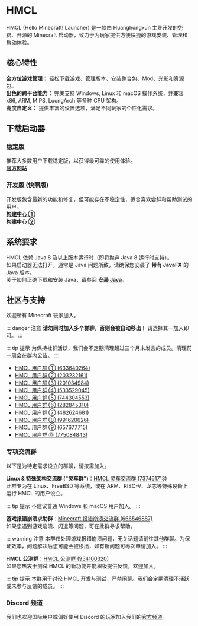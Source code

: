 # HMCL

HMCL (Hello Minecraft! Launcher) 是一款由 Huanghongxun 主导开发的免费、开源的 Minecraft 启动器，致力于为玩家提供方便快捷的游戏安装、管理和启动体验。

## 核心特性

**全方位游戏管理：** 轻松下载游戏、管理版本、安装整合包、Mod、光影和资源包。  
**出色的跨平台能力：** 完美支持 Windows, Linux 和 macOS 操作系统，并兼容 x86, ARM, MIPS, LoongArch 等多种 CPU 架构。  
**高度自定义：** 提供丰富的设置选项，满足不同玩家的个性化需求。

## 下载启动器

### 稳定版

推荐大多数用户下载稳定版，以获得最可靠的使用体验。  
[**官方网站**](https://hmcl.huangyuhui.net)

### 开发版 (快照版)

开发版包含最新的功能和修复，但可能存在不稳定性，适合喜欢尝鲜和帮助测试的用户。  
[**构建中心 ①**](https://hmcl-snapshot-update.netlify.app)  
[**构建中心 ②**](https://zkitefly.github.io/HMCL-Snapshot-Update/)

## 系统要求

HMCL 依赖 Java 8 及以上版本运行时（即将抛弃 Java 8 运行时支持）。  
如果启动器无法打开，通常是 Java 问题所致，请确保您安装了 **带有 JavaFX** 的 Java 版本。  
关于如何正确下载和安装 Java，请参阅 **[安装 Java](/docs/Tool/2.InstallJava.md)**。

## 社区与支持

欢迎所有 Minecraft 玩家加入。

::: danger 注意
**请勿同时加入多个群聊，否则会被自动移出！** 请选择其一加入即可。
:::

::: tip 提示
为保持社群活跃，我们会不定期清理超过三个月未发言的成员。清理前一周会在群内公告。
:::

- [HMCL 用户群 ① (633640264)](https://qm.qq.com/q/fvJueufsvC)
- [HMCL 用户群 ② (203232161)](https://qm.qq.com/q/N7hgdNYfy)
- [HMCL 用户群 ③ (201034984)](https://qm.qq.com/q/7sbMrFm9CE)
- [HMCL 用户群 ④ (533529045)](https://qm.qq.com/q/ACmZa98tGg)
- [HMCL 用户群 ⑤ (744304553)](https://qm.qq.com/q/MlVArSCMwM)
- [HMCL 用户群 ⑥ (282845310)](https://qm.qq.com/q/S782Skmu0U)
- [HMCL 用户群 ⑦ (482624681)](https://qm.qq.com/q/WFsZ65F6MY)
- [HMCL 用户群 ⑧ (991620626)](https://qm.qq.com/q/ECVKkslPqi)
- [HMCL 用户群 ⑨ (657677715)](https://qm.qq.com/q/DVj9tTrwze)
- [HMCL 用户群 ⑩ (775084843)](https://qm.qq.com/q/V5F9DswQEu)

### 专项交流群

以下是为特定需求设立的群聊，请按需加入。

**Linux & 特殊架构交流群 ("灵车群")**：[HMCL 灵车交流群 (737461713)](https://qm.qq.com/q/C935haj8xW)  
此群专为在 Linux、FreeBSD 等系统，或在 ARM、RISC-V、龙芯等特殊设备上运行 HMCL 的用户设立。

::: tip 提示
不建议普通 Windows 和 macOS 用户加入。
:::

**游戏报错崩溃求助群**：[Minecraft 报错崩溃交流群 (666546887)](https://qm.qq.com/q/nG0Ti1kJri)  
如果您遇到游戏崩溃、闪退等问题，可在此群寻求帮助。

::: warning 注意
本群仅处理游戏报错崩溃问题，无关话题请前往其他群聊。为保证效率，问题解决后您可能会被移出，如有新问题可再次申请加入。
:::

**HMCL 公测群**：[HMCL 公测群 (954100320)](https://qm.qq.com/q/EO7Cx87Cz6)  
如果您热衷于测试 HMCL 的新功能并能积极提供反馈，欢迎加入。

::: tip 提示
本群用于讨论 HMCL 开发与测试，严禁闲聊。我们会定期清理不活跃或未参与反馈的成员。
:::

### Discord 频道

我们也欢迎国际用户或偏好使用 Discord 的玩家加入我们的[官方频道](https://discord.gg/jVvC7HfM6U)。
